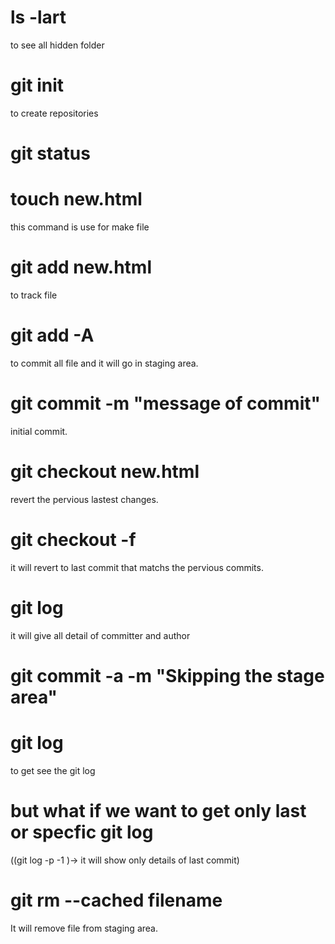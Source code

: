 # ls -lart

to see all hidden folder

# git init
to create repositories

# git status


# touch new.html 
this command is use for make file

# git add new.html
to track file 

# git add -A
to commit all file and it will go in staging area.

# git commit -m "message of commit"
initial commit.

# git checkout new.html
revert the pervious lastest changes.

# git checkout -f
it will revert to last commit that matchs the pervious commits.

# git log 
it will give all detail of committer and author

# git commit -a -m "Skipping the stage area"

# git log 
to get see the git log 

# but what if we want to get only last or specfic git log 
((git log -p -1 )-> it will show only details of last commit)


# git rm --cached filename
It will remove file from staging area.